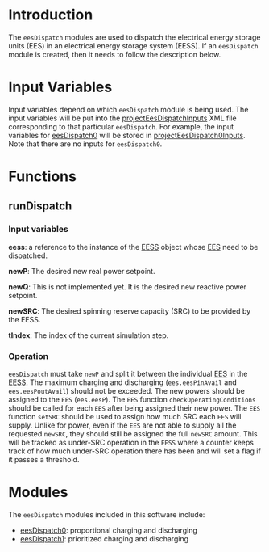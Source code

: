 # Introduction
The `eesDispatch` modules are used to dispatch the electrical energy storage units (EES) in an electrical energy storage system (EESS). If an `eesDispatch` module is created, then it needs to follow the description below. 

# Input Variables
Input variables depend on which `eesDispatch` module is being used. The input variables will be put into the [projectEesDispatchInputs](Model-Resources-Setup-projectEesDispatchInputs) XML file corresponding to that particular `eesDispatch`. For example, the input variables for [eesDispatch0](/acep-uaf/MiGRIDS/blob/master/MiGRIDS/Model/Controls/eesDispatch0.py) will be stored in [projectEesDispatch0Inputs](/acep-uaf/MiGRIDS/blob/master/MiGRIDS/Model/Resources/Setup/projectEesDispatch0Inputs.xml). Note that there are no inputs for `eesDispatch0`. 

# Functions
## runDispatch
### Input variables
**eess**: a reference to the instance of the [EESS](ElectricalEnergyStorageSystem-Class) object whose [EES](ElectricalEnergyStorage-Class) need to be dispatched. 

**newP**: The desired new real power setpoint. 

**newQ**: This is not implemented yet. It is the desired new reactive power setpoint. 

**newSRC**: The desired spinning reserve capacity (SRC) to be provided by the EESS. 

**tIndex**: The index of the current simulation step. 

### Operation
`eesDispatch` must take `newP` and split it between the individual [EES](ElectricalEnergyStorage-Class) in the [EESS](ElectricalEnergyStorageSystem-Class). The maximum charging and discharging (`ees.eesPinAvail` and `ees.eesPoutAvail`) should not be exceeded. The new powers should be assigned to the `EES` (`ees.eesP`). The `EES` function `checkOperatingConditions` should be called for each `EES` after being assigned their new power. The `EES` function `setSRC` should be used to assign how much SRC each `EES` will supply. Unlike for power, even if the `EES` are not able to supply all the requested `newSRC`, they should still be assigned the full `newSRC` amount. This will be tracked as under-SRC operation in the `EESS` where a counter keeps track of how much under-SRC operation there has been and will set a flag if it passes a threshold. 

# Modules
The `eesDispatch` modules included in this software include: 
* [eesDispatch0](Model-Controls-eesDispatch0): proportional charging and discharging
* [eesDispatch1](Model-Controls-eesDispatch1): prioritized charging and discharging
